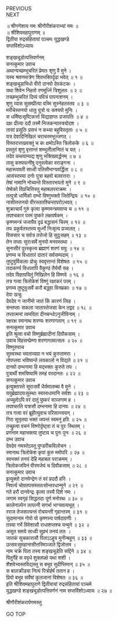 PREVIOUS  
NEXT  
  
॥ श्रीगणेशाय नमः श्रीगौरीशंकराभ्यां नमः ॥  
॥ श्रीशिवमहापुराणम् ॥  
द्वितीया रुद्रसंहितायां पञ्चमः युद्धखण्डे  
सप्तविंशोऽध्यायः  
  
  
शङ्‌खचूडोत्पत्तिवर्णनम्  
सनत्कुमार उवाच  
अथान्यच्छम्भुचरितं प्रेमतः शृणु वै मुने ।  
यस्य श्रवणमात्रेण शिवभक्तिर्दृढा भवेत् ॥ १ ॥  
शङ्‌खचूडाभिधो वीरो दानवो देवकंटकः ।  
यथा शिवेन निहतो रणमूर्ध्नि त्रिशूलतः ॥ २ ॥  
तच्छम्भुचरितं दिव्यं पवित्रं पापनाशनम् ।  
शृणु व्यास सुसम्प्रीत्या वच्मि सुस्नेहतस्तव ॥ ३ ॥  
मरीचेस्तनयो धातुः पुत्रो यः कश्यपो मुनिः ।  
स धर्मिष्ठःसृष्टिकर्त्ता विद्याज्ञप्तः प्रजापतिः ॥ ४ ॥  
दक्षः प्रीत्या ददौ तस्मै निजकन्यास्त्रयोदश ।  
तासां प्रसूतिः प्रसभं न कथ्या बहुविस्तृताः ॥ ५ ॥  
यत्र देवादिनिखिलं चराचरमभूज्जगत् ।  
विस्तरात्तत्प्रवक्तुं च कः क्षमोऽस्ति त्रिलोकके ॥ ६ ॥  
प्रस्तुतं शृणु वृत्तान्तं शम्भुलीलान्वितं च यत् ।  
तदेव कथयाम्यद्य शृणु भक्तिप्रवर्द्धनम् ॥ ७ ॥  
तासु कश्यपत्नीषु दनुस्त्वेका वराङ्‌गना ।  
महारूपवती साध्वी पतिसौभाग्यवर्द्धिता ॥ ८ ॥  
आसंस्तस्या दनोः पुत्रा बहवो बलवत्तराः ।  
तेषां नामानि नोच्यन्ते विस्तारभयतो मुने ॥ ९ ॥  
तेष्वेको विप्रचित्तिस्तु महाबलपराक्रमः ।  
तत्पुत्रो धार्मिको दम्भो विष्णुभक्तो जितेन्द्रियः ॥ १० ॥  
नासीत्तत्तनयो वीरस्ततश्चिन्तापरोऽभवत् ।  
शुक्राचार्यं गुरुं कृत्वा कृष्णमन्त्रमवाप्य च ॥ ११ ॥  
तपश्चकार परमं पुष्करे लक्षवर्षकम् ।  
कृष्णमन्त्रं जजापैव दृढं बद्धासनं चिरम् ॥ १२ ॥  
तपः प्रकुर्वतस्तस्य मूर्ध्नो निःसृत्य प्रज्वलत् ।  
विससार च सर्वत्र तत्तेजो हि सुदुःसहम् ॥ १३ ॥  
तेन तप्ताः सुराःसर्वे मुनयो मनवस्तथा ।  
सुनासीरं पुरस्कृत्य ब्रह्माणं शरणं ययुः ॥ १४ ॥  
प्रणम्य च विधातारं दातारं सर्वसम्पदाम् ।  
तुष्टुवुर्विकलाः प्रोचुः स्ववृत्तान्तं विशेषतः ॥ १५ ॥  
तदाकर्ण्य विधातापि वैकुण्ठं तैर्ययौ सह ।  
तदेव विज्ञापयितुं निखिलेन हि विष्णवे ॥ १६ ॥  
तत्र गत्वा त्रिलोकेशं विष्णुं रक्षाकरं परम् ।  
प्रणम्य तुष्टुवुःसर्वे करौ बद्ध्वा विनम्रकाः ॥ १७ ॥  
देवा ऊचुः  
देवदेव न जानीमो जातं किं कारणं त्विह ।  
सन्तप्ताः सकला जातास्तेजसा केन तद्वद ॥ १८ ॥  
तप्तात्मनां त्वमविता दीनबन्धोऽनुजीविनाम् ।  
रक्षरक्ष रमानाथ शरण्यः शरणागतान् ॥ १९ ॥  
सनत्कुमार उवाच  
इति श्रुत्वा वचो विष्णुर्ब्रह्मादीनां दिवौकसाम् ।  
उवाच विहसन्प्रेम्णा शरणागतवत्सलः ॥ २० ॥  
विष्णुरुवाच  
सुस्वस्था भवताव्यग्रा न भयं कुरुतामराः ।  
नोपप्लवा भविष्यन्ते लयकालो न विद्यते ॥ २१ ॥  
दानवो दम्भनामा हि मद्‌भक्तः कुरुते तपः ।  
पुत्रार्थी शमयिष्यामि तमहं वरदानतः ॥ २२ ॥  
सनत्कुमार उवाच  
इत्युक्तास्ते सुराःसर्वे धैर्यमालम्ब्य वै मुने ।  
ययुर्ब्रह्मादयःसुस्थाः स्वस्वधामानि सर्वशः ॥ २३ ॥  
अच्युतोऽपि वरं दातुं पुष्करं सञ्जगाम ह ।  
तपश्चरति यत्रासौ दम्भनामा हि दानवः ॥ २४ ॥  
तत्र गत्वा वरं ब्रूहीत्युवाच परिसान्त्वयन् ।  
गिरा सूनृतया भक्तं जपन्तं स्वमनुं हरिः ॥ २५ ॥  
तच्छ्रुत्वा वचनं विष्णोर्दृष्ट्वा तं च पुरः स्थितम् ।  
प्रणनाम महाभक्त्या तुष्टाव च पुनः पुनः ॥ २६ ॥  
दम्भ उवाच  
देवदेव नमस्तेऽस्तु पुण्डरीकविलोचन ।  
रमानाथ त्रिलोकेश कृपां कुरु ममोपरि ॥ २७ ॥  
स्वभक्तं तनयं देहि महाबल पराक्रमम् ।  
त्रिलोकजयिनं वीरमजेयं च दिवौकसाम् ॥ २८ ॥  
सनत्कुमार उवाच  
इत्युक्तो दानवेन्द्रेण तं वरं प्रददौ हरिः ।  
निवर्त्य चोग्रतपसस्ततःसोन्तरधान्मुने ॥ २९ ॥  
गते हरौ दानवेन्द्रः कृत्वा तस्यै दिशे नमः ।  
जगाम स्वगृहं सिद्धतदाः पूर्ण मनोरथः ॥ ३० ॥  
कालेनाल्पेन तत्पत्नी सगर्भा भाग्यवत्यभूत् ।  
रराज तेजसात्यन्तं रोचयन्ती गृहान्तरम् ॥ ३१ ॥  
सुदामानाम गोपो यो कृष्णस्य पार्षदाग्रणीः ।  
तस्या गर्भे विवेशासौ राधाशप्तश्च यन्मुने ॥ ३२ ॥  
असूत समये साध्वी सुप्रभं तनयं ततः ।  
जातकं सुचकारासौ पिताऽऽहूय मुनीन्बहून् ॥ ३३ ॥  
उत्सवःसुमहानासीत्तस्मिञ्जाते द्विजोत्तम ।  
नाम चक्रे पिता तस्य शङ्‌खचूडेति सद्दिने ॥ ३४ ॥  
पितुर्गेहे स ववृधे शुक्लपक्षे यथा शशी ।  
शैशवेभ्यस्तविद्यस्तु स बभूव सुदीप्तिमान् ॥ ३५ ॥  
स बालक्रीडया नित्यं पित्रोर्हर्षं ततान ह ।  
प्रियो बभूव सर्वेषां कुलजानां विशेषतः ॥ ३६ ॥  
इति श्रीशिवमहापुराणे द्वितीयायां रुद्रसंहितायां पञ्चमे  
युद्धखण्डे शङ्‌खचूडोत्पत्तिवर्णनं नाम सप्तविंशोऽध्यायः ॥ २७ ॥  
  
  
श्रीगौरीशंकरार्पणमस्तु  
  
GO TOP
